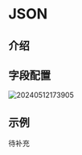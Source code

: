 # JSON

## 介绍

## 字段配置

![20240512173905](https://static-docs.nocobase.com/20240512173905.png)

## 示例

待补充